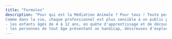 ```yaml
---
title: "Formules"
description: "Pour qui est la Médiation Animale ? Pour tous ! Toute personne sensible à la reconnexion aux animaux et qui cherche à nourrir leur relation avec le monde qui les entoure.
Comme dans la vie, chaque professionnel est plus sensible à un public particulier. Personnellement, j’accompagne volontiers :
- les enfants âgés de 4 à 12 ans, en quête d'apprentissage et de découverte dans un environnement sécurisé et bienveillant.
- les personnes de tout âge présentant un handicap, désireuses d'explorer de nouvelles avenues d'expression et de connexion."
---
```

